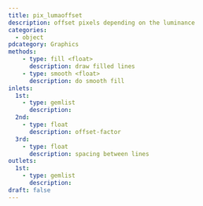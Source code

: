 ```yaml
---
title: pix_lumaoffset
description: offset pixels depending on the luminance
categories:
  - object
pdcategory: Graphics
methods:
    - type: fill <float>
      description: draw filled lines
    - type: smooth <float>
      description: do smooth fill
inlets:
  1st:
    - type: gemlist
      description:
  2nd:
    - type: float
      description: offset-factor
  3rd:
    - type: float
      description: spacing between lines
outlets:
  1st:
    - type: gemlist
      description:
draft: false
---
```

